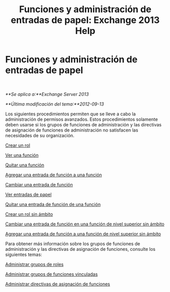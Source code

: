 ﻿---
title: 'Funciones y administración de entradas de papel: Exchange 2013 Help'
TOCTitle: Funciones y administración de entradas de papel
ms:assetid: 243be502-b3d7-4bb3-8f9b-063ab7a85c02
ms:mtpsurl: https://technet.microsoft.com/es-es/library/Dd638097(v=EXCHG.150)
ms:contentKeyID: 49895519
ms.date: 05/22/2018
mtps_version: v=EXCHG.150
ms.translationtype: MT
---

# Funciones y administración de entradas de papel

 

_**Se aplica a:**Exchange Server 2013_

_**Última modificación del tema:**2012-09-13_

Los siguientes procedimientos permiten que se lleve a cabo la administración de permisos avanzados. Estos procedimientos solamente deben usarse si los grupos de funciones de administración y las directivas de asignación de funciones de administración no satisfacen las necesidades de su organización.

[Crear un rol](create-a-role-exchange-2013-help.md)

[Ver una función](view-a-role-exchange-2013-help.md)

[Quitar una función](remove-a-role-exchange-2013-help.md)

[Agregar una entrada de función a una función](add-a-role-entry-to-a-role-exchange-2013-help.md)

[Cambiar una entrada de función](change-a-role-entry-exchange-2013-help.md)

[Ver entradas de papel](view-role-entries-exchange-2013-help.md)

[Quitar una entrada de función de una función](remove-a-role-entry-from-a-role-exchange-2013-help.md)

[Crear un rol sin ámbito](create-an-unscoped-role-exchange-2013-help.md)

[Cambiar una entrada de función en una función de nivel superior sin ámbito](change-a-role-entry-on-an-unscoped-top-level-role-exchange-2013-help.md)

[Agregar una entrada de función a una función de nivel superior sin ámbito](add-a-role-entry-to-an-unscoped-top-level-role-exchange-2013-help.md)

Para obtener más información sobre los grupos de funciones de administración y las directivas de asignación de funciones, consulte los siguientes temas:

[Administrar grupos de roles](manage-role-groups-exchange-2013-help.md)

[Administrar grupos de funciones vinculadas](manage-linked-role-groups-exchange-2013-help.md)

[Administrar directivas de asignación de funciones](manage-role-assignment-policies-exchange-2013-help.md)

